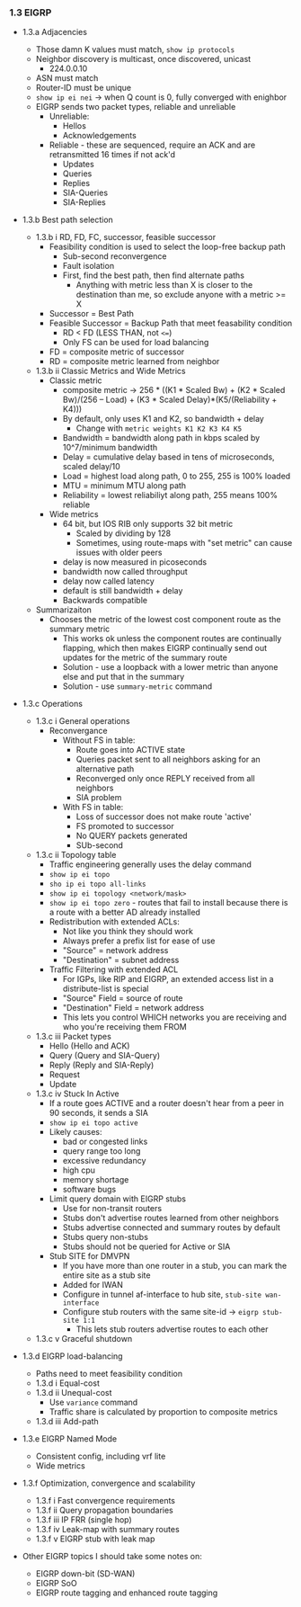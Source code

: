 ### 1.3 EIGRP

* 1.3.a Adjacencies
  * Those damn K values must match, `show ip protocols`
  * Neighbor discovery is multicast, once discovered, unicast
    * 224.0.0.10
  * ASN must match 
  * Router-ID must be unique 
  * `show ip ei nei` -> when Q count is 0, fully converged with enighbor
  * EIGRP sends two packet types, reliable and unreliable
    * Unreliable: 
      * Hellos
      * Acknowledgements 
    * Reliable - these are sequenced, require an ACK and are retransmitted 16 times if not ack'd
      * Updates
      * Queries
      * Replies
      * SIA-Queries
      * SIA-Replies
* 1.3.b Best path selection
  * 1.3.b i RD, FD, FC, successor, feasible successor
    * Feasibility condition is used to select the loop-free backup path 
      * Sub-second reconvergence
      * Fault isolation
      * First, find the best path, then find alternate paths
        * Anything with metric less than X is closer to the destination than me, so exclude anyone with a metric >= X
    * Successor = Best Path 
    * Feasible Successor = Backup Path that meet feasability condition
      * RD < FD (LESS THAN, not `<=`)
      * Only FS can be used for load balancing 
    * FD = composite metric of successor
    * RD = composite metric learned from neighbor
  * 1.3.b ii Classic Metrics and Wide Metrics
    * Classic metric 
      * composite metric -> 256 * ((K1 * Scaled Bw) + (K2 * Scaled Bw)/(256 – Load) + (K3 * Scaled Delay)*(K5/(Reliability + K4))) 
      * By default, only uses K1 and K2, so bandwidth + delay
        * Change with `metric weights K1 K2 K3 K4 K5`
      * Bandwidth = bandwidth along path in kbps scaled by 10^7/minimum bandwidth
      * Delay = cumulative delay based in tens of microseconds, scaled delay/10 
      * Load = highest load along path, 0 to 255, 255 is 100% loaded  
      * MTU = minimum MTU along path 
      * Reliability = lowest reliabiliyt along path, 255 means 100% reliable 
    * Wide metrics
      * 64 bit, but IOS RIB only supports 32 bit metric
        * Scaled by dividing by 128 
        * Sometimes, using route-maps with "set metric" can cause issues with older peers 
      * delay is now measured in picoseconds 
      * bandwidth now called throughput
      * delay now called latency 
      * default is still bandwidth + delay 
      * Backwards compatible
  * Summarizaiton 
    * Chooses the metric of the lowest cost component route as the summary metric 
      * This works ok unless the component routes are continually flapping, which then makes EIGRP continually send out updates for the metric of the summary route 
      * Solution - use a loopback with a lower metric than anyone else and put that in the summary
      * Solution - use `summary-metric` command
* 1.3.c Operations
  * 1.3.c i General operations
    * Reconvergance 
      * Without FS in table: 
        * Route goes into ACTIVE state
        * Queries packet sent to all neighbors asking for an alternative path 
        * Reconverged only once REPLY received from all neighbors
        * SIA problem 
      * With FS in table: 
        * Loss of successor does not make route 'active'
        * FS promoted to successor
        * No QUERY packets generated
        * SUb-second
  * 1.3.c ii Topology table
    * Traffic engineering generally uses the delay command 
    * `show ip ei topo`
    * `sho ip ei topo all-links`
    * `show ip ei topology <network/mask>`
    * `show ip ei topo zero` - routes that fail to install because there is a route with a better AD already installed 
    * Redistribution with extended ACLs: 
      * Not like you think they should work 
      * Always prefer a prefix list for ease of use 
      * "Source" = network address
      * "Destination" = subnet address 
    * Traffic Filtering with extended ACL 
      * For IGPs, like RIP and EIGRP, an extended access list in a distribute-list is special 
      * "Source" Field = source of route 
      * "Destination" Field = network address 
      * This lets you control WHICH networks you are receiving and who you're receiving them FROM 
  * 1.3.c iii Packet types
    * Hello (Hello and ACK)
    * Query (Query and SIA-Query)
    * Reply (Reply and SIA-Reply)
    * Request 
    * Update 
  * 1.3.c iv Stuck In Active
    * If a route goes ACTIVE and a router doesn't hear from a peer in 90 seconds, it sends a SIA 
    * `show ip ei topo active`
    * Likely causes:
      * bad or congested links 
      * query range too long 
      * excessive redundancy
      * high cpu 
      * memory shortage 
      * software bugs 
    * Limit query domain with EIGRP stubs 
      * Use for non-transit routers 
      * Stubs don't advertise routes learned from other neighbors 
      * Stubs advertise connected and summary routes by default 
      * Stubs query non-stubs 
      * Stubs should not be queried for Active or SIA 
    * Stub SITE for DMVPN 
      * If you have more than one router in a stub, you can mark the entire site as a stub site
      * Added for IWAN 
      * Configure in tunnel af-interface to hub site, `stub-site wan-interface`
      * Configure stub routers with the same site-id -> `eigrp stub-site 1:1`
        * This lets stub routers advertise routes to each other
  * 1.3.c v Graceful shutdown
* 1.3.d EIGRP load-balancing
  * Paths need to meet feasibility condition 
  * 1.3.d i Equal-cost
  * 1.3.d ii Unequal-cost
    * Use `variance` command 
    * Traffic share is calculated by proportion to composite metrics 
  * 1.3.d iii Add-path
* 1.3.e EIGRP Named Mode
  * Consistent config, including vrf lite 
  * Wide metrics 
* 1.3.f Optimization, convergence and scalability
  * 1.3.f i Fast convergence requirements
  * 1.3.f ii Query propagation boundaries
  * 1.3.f iii IP FRR (single hop)
  * 1.3.f iv Leak-map with summary routes
  * 1.3.f v EIGRP stub with leak map

* Other EIGRP topics I should take some notes on: 
  * EIGRP down-bit (SD-WAN)
  * EIGRP SoO 
  * EIGRP route tagging and enhanced route tagging 